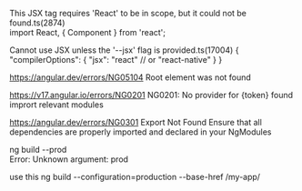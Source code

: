     
This JSX tag requires 'React' to be in scope, but it could not be found.ts(2874)	
import React, { Component }  from 'react';

Cannot use JSX unless the '--jsx' flag is provided.ts(17004)
{
  "compilerOptions": {
    "jsx": "react" // or "react-native"
  }
}

https://angular.dev/errors/NG05104
Root element was not found
<html>
    <my-app></my-app> <!-- OK -->
</html>

https://v17.angular.io/errors/NG0201
NG0201: No provider for {token} found
imprort relevant modules

https://angular.dev/errors/NG0301
Export Not Found
Ensure that all dependencies are properly imported and declared in your NgModules

ng build --prod			
Error: Unknown argument: prod

use this 
 ng build --configuration=production --base-href /my-app/